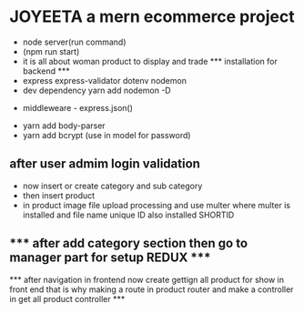 # JOYEETA a mern ecommerce project
- node server(run command)
- (npm run start)
- it is all about woman product to display and trade
*** installation for backend ***
- express express-validator dotenv nodemon 
- dev dependency yarn add nodemon -D
* middleweare - express.json()
- yarn add body-parser
- yarn add bcrypt (use in model for password)
## after user admim login validation
- now insert or create category and sub category 
- then insert product 
- in product image file upload    processing and use multer where multer is installed and file name unique ID also installed SHORTID

*** after add category section then go to manager part for setup REDUX ***
----
*** after navigation in frontend now create gettign all product for show in front end that is why making a route in product router and make a controller in get all product controller *** 